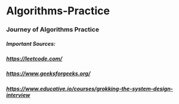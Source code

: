 # Algorithms-Practice

### Journey of Algorithms Practice

##### Important Sources:

##### https://leetcode.com/
##### https://www.geeksforgeeks.org/
##### https://www.educative.io/courses/grokking-the-system-design-interview
